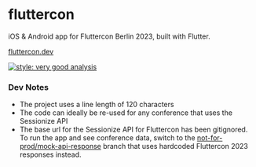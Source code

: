 # fluttercon

iOS & Android app for Fluttercon Berlin 2023, built with Flutter.

[fluttercon.dev](https://fluttercon.dev)

[![style: very good analysis](https://img.shields.io/badge/style-very_good_analysis-B22C89.svg)](https://pub.dev/packages/very_good_analysis)

### Dev Notes

- The project uses a line length of 120 characters
- The code can ideally be re-used for any conference that uses the Sessionize API
- The base url for the Sessionize API for Fluttercon has been gitignored. To run the app and see conference data, switch
  to the [not-for-prod/mock-api-response](https://github.com/rohan20/fluttercon/tree/not-for-prod/mock-api-response)
  branch that uses hardcoded Fluttercon 2023 responses instead.
